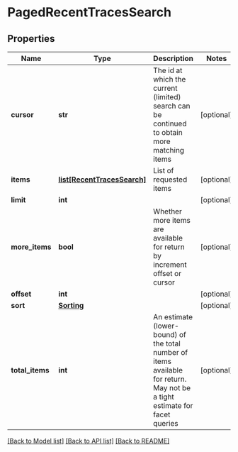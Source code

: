 # PagedRecentTracesSearch

## Properties
Name | Type | Description | Notes
------------ | ------------- | ------------- | -------------
**cursor** | **str** | The id at which the current (limited) search can be continued to obtain more matching items | [optional] 
**items** | [**list[RecentTracesSearch]**](RecentTracesSearch.md) | List of requested items | [optional] 
**limit** | **int** |  | [optional] 
**more_items** | **bool** | Whether more items are available for return by increment offset or cursor | [optional] 
**offset** | **int** |  | [optional] 
**sort** | [**Sorting**](Sorting.md) |  | [optional] 
**total_items** | **int** | An estimate (lower-bound) of the total number of items available for return.  May not be a tight estimate for facet queries | [optional] 

[[Back to Model list]](../README.md#documentation-for-models) [[Back to API list]](../README.md#documentation-for-api-endpoints) [[Back to README]](../README.md)


